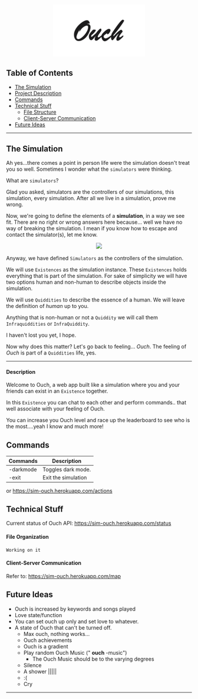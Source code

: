<p align="center">
<img src="docs/imgs/logo.png" width="250"/>
</p>

## Table of Contents
* [The Simulation](#the-simulation)
* [Project Description](#description)
* [Commands](#commands)
* [Technical Stuff](#technical-stuff)
    * [File Structure](#file-organization)
    * [Client-Server Communication](#client-server-communcation)
* [Future Ideas](#future-ideas)
---

## The Simulation
  Ah yes...there comes a point in person life were the simulation doesn't treat you so well. Sometimes I wonder what the `simulators` were thinking. 
  
  What are `simulators`? 
  
  Glad you asked, simulators are the controllers of our simulations, this simulation, every simulation. After all we live in a simulation, prove me wrong. 
  
  Now, we're going to define the elements of a **simulation**, in a way we see fit. There are no right or wrong answers here because... well we have no way of breaking the simulation. I mean if you know how to escape and contact the simulator(s), let me know. 
  
<p align="center">
<img src="docs/imgs/somethingspecial.png" width="250"/>
</p>
  
  Anyway, we have defined `Simulators` as the controllers of the simulation. 
  
  We will use `Existences` as the simulation instance. These `Existences` holds everything that is part of the simulation. For sake of simplicity we will have two options human and non-human to describe objects inside the simulation. 
  
  We will use `Quiddities` to describe the essence of a human. We will leave the definition of *human* up to you. 
  
  Anything that is non-human or not a `Quiddity`  we will call them `Infraquiddities`  or `InfraQuiddity`. 
  
  I haven't lost you yet, I hope. 
  
  Now why does this matter? Let's go back to feeling... *Ouch*. The feeling of *Ouch* is part of a `Quiddities` life, yes.
  
  ---
  #### Description
  Welcome to Ouch, a web app built like a simulation where you and your friends can exist in an `Existence` together. 
  
  In this `Existence` you can chat to each other and perform commands.. that well associate with your feeling of Ouch.
  
  You can increase you Ouch level and race up the leaderboard to see who is the most....yeah I know and much more!
 
  ## Commands
  
  | Commands  | Description |
  | ------------- | ------------- |
  | -darkmode  | Toggles dark mode.  |
  | -exit  | Exit the simulation  |
  
  or https://sim-ouch.herokuapp.com/actions 

## Technical Stuff
Current status of Ouch API: https://sim-ouch.herokuapp.com/status  
#### File Organization

    Working on it

#### Client-Server Communication

Refer to: https://sim-ouch.herokuapp.com/map      
    
## Future Ideas
 * Ouch is increased by keywords and songs played
* Love state/function
* You can set ouch up only and set love to whatever.
* A state of Ouch that can't be turned off.
    * Max ouch, nothing works...
    * Ouch achievements
    * Ouch is a gradient
    * Play random Ouch Music (" **ouch** -music")
        * The Ouch Music should be to the varying degrees
    * Silence
    * A shower |||||
    * :(
    * Cry
 
---
